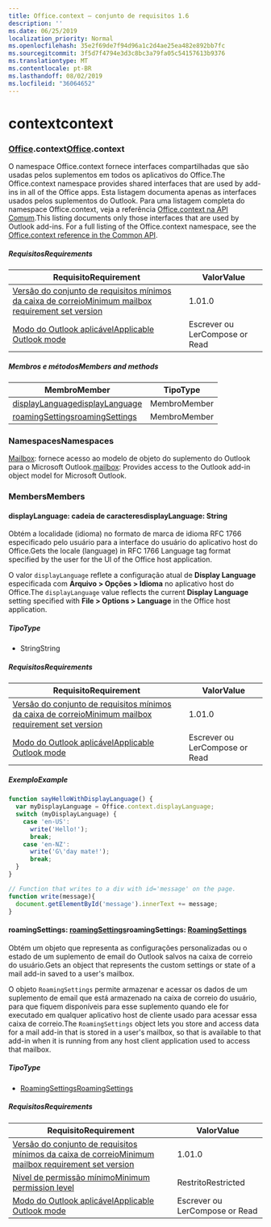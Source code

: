 ```yaml
---
title: Office.context – conjunto de requisitos 1.6
description: ''
ms.date: 06/25/2019
localization_priority: Normal
ms.openlocfilehash: 35e2f69de7f94d96a1c2d4ae25ea482e892bb7fc
ms.sourcegitcommit: 3f5d7f4794e3d3c8bc3a79fa05c54157613b9376
ms.translationtype: MT
ms.contentlocale: pt-BR
ms.lasthandoff: 08/02/2019
ms.locfileid: "36064652"
---
```

# <a name="context"></a><span data-ttu-id="0f43f-102">context</span><span class="sxs-lookup"><span data-stu-id="0f43f-102">context</span></span>

### <a name="officeofficemdcontext"></a><span data-ttu-id="0f43f-103">[Office](Office.md).context</span><span class="sxs-lookup"><span data-stu-id="0f43f-103">[Office](Office.md).context</span></span>

<span data-ttu-id="0f43f-104">O namespace Office.context fornece interfaces compartilhadas que são usadas pelos suplementos em todos os aplicativos do Office.</span><span class="sxs-lookup"><span data-stu-id="0f43f-104">The Office.context namespace provides shared interfaces that are used by add-ins in all of the Office apps.</span></span> <span data-ttu-id="0f43f-105">Esta listagem documenta apenas as interfaces usados pelos suplementos do Outlook. Para uma listagem completa do namespace Office.context, veja a referência [Office.context na API Comum](/javascript/api/office/office.context).</span><span class="sxs-lookup"><span data-stu-id="0f43f-105">This listing documents only those interfaces that are used by Outlook add-ins. For a full listing of the Office.context namespace, see the [Office.context reference in the Common API](/javascript/api/office/office.context).</span></span>

##### <a name="requirements"></a><span data-ttu-id="0f43f-106">Requisitos</span><span class="sxs-lookup"><span data-stu-id="0f43f-106">Requirements</span></span>

|<span data-ttu-id="0f43f-107">Requisito</span><span class="sxs-lookup"><span data-stu-id="0f43f-107">Requirement</span></span>| <span data-ttu-id="0f43f-108">Valor</span><span class="sxs-lookup"><span data-stu-id="0f43f-108">Value</span></span>|
|---|---|
|[<span data-ttu-id="0f43f-109">Versão do conjunto de requisitos mínimos da caixa de correio</span><span class="sxs-lookup"><span data-stu-id="0f43f-109">Minimum mailbox requirement set version</span></span>](/office/dev/add-ins/reference/requirement-sets/outlook-api-requirement-sets)| <span data-ttu-id="0f43f-110">1.0</span><span class="sxs-lookup"><span data-stu-id="0f43f-110">1.0</span></span>|
|[<span data-ttu-id="0f43f-111">Modo do Outlook aplicável</span><span class="sxs-lookup"><span data-stu-id="0f43f-111">Applicable Outlook mode</span></span>](/outlook/add-ins/#extension-points)| <span data-ttu-id="0f43f-112">Escrever ou Ler</span><span class="sxs-lookup"><span data-stu-id="0f43f-112">Compose or Read</span></span>|

##### <a name="members-and-methods"></a><span data-ttu-id="0f43f-113">Membros e métodos</span><span class="sxs-lookup"><span data-stu-id="0f43f-113">Members and methods</span></span>

| <span data-ttu-id="0f43f-114">Membro</span><span class="sxs-lookup"><span data-stu-id="0f43f-114">Member</span></span> | <span data-ttu-id="0f43f-115">Tipo</span><span class="sxs-lookup"><span data-stu-id="0f43f-115">Type</span></span> |
|--------|------|
| [<span data-ttu-id="0f43f-116">displayLanguage</span><span class="sxs-lookup"><span data-stu-id="0f43f-116">displayLanguage</span></span>](#displaylanguage-string) | <span data-ttu-id="0f43f-117">Membro</span><span class="sxs-lookup"><span data-stu-id="0f43f-117">Member</span></span> |
| [<span data-ttu-id="0f43f-118">roamingSettings</span><span class="sxs-lookup"><span data-stu-id="0f43f-118">roamingSettings</span></span>](#roamingsettings-roamingsettings) | <span data-ttu-id="0f43f-119">Membro</span><span class="sxs-lookup"><span data-stu-id="0f43f-119">Member</span></span> |

### <a name="namespaces"></a><span data-ttu-id="0f43f-120">Namespaces</span><span class="sxs-lookup"><span data-stu-id="0f43f-120">Namespaces</span></span>

<span data-ttu-id="0f43f-121">[Mailbox](office.context.mailbox.md): fornece acesso ao modelo de objeto do suplemento do Outlook para o Microsoft Outlook.</span><span class="sxs-lookup"><span data-stu-id="0f43f-121">[mailbox](office.context.mailbox.md): Provides access to the Outlook add-in object model for Microsoft Outlook.</span></span>

### <a name="members"></a><span data-ttu-id="0f43f-122">Members</span><span class="sxs-lookup"><span data-stu-id="0f43f-122">Members</span></span>

#### <a name="displaylanguage-string"></a><span data-ttu-id="0f43f-123">displayLanguage: cadeia de caracteres</span><span class="sxs-lookup"><span data-stu-id="0f43f-123">displayLanguage: String</span></span>

<span data-ttu-id="0f43f-124">Obtém a localidade (idioma) no formato de marca de idioma RFC 1766 especificado pelo usuário para a interface do usuário do aplicativo host do Office.</span><span class="sxs-lookup"><span data-stu-id="0f43f-124">Gets the locale (language) in RFC 1766 Language tag format specified by the user for the UI of the Office host application.</span></span>

<span data-ttu-id="0f43f-125">O valor `displayLanguage` reflete a configuração atual de **Display Language** especificada com **Arquivo > Opções > Idioma** no aplicativo host do Office.</span><span class="sxs-lookup"><span data-stu-id="0f43f-125">The `displayLanguage` value reflects the current **Display Language** setting specified with **File > Options > Language** in the Office host application.</span></span>

##### <a name="type"></a><span data-ttu-id="0f43f-126">Tipo</span><span class="sxs-lookup"><span data-stu-id="0f43f-126">Type</span></span>

*   <span data-ttu-id="0f43f-127">String</span><span class="sxs-lookup"><span data-stu-id="0f43f-127">String</span></span>

##### <a name="requirements"></a><span data-ttu-id="0f43f-128">Requisitos</span><span class="sxs-lookup"><span data-stu-id="0f43f-128">Requirements</span></span>

|<span data-ttu-id="0f43f-129">Requisito</span><span class="sxs-lookup"><span data-stu-id="0f43f-129">Requirement</span></span>| <span data-ttu-id="0f43f-130">Valor</span><span class="sxs-lookup"><span data-stu-id="0f43f-130">Value</span></span>|
|---|---|
|[<span data-ttu-id="0f43f-131">Versão do conjunto de requisitos mínimos da caixa de correio</span><span class="sxs-lookup"><span data-stu-id="0f43f-131">Minimum mailbox requirement set version</span></span>](/office/dev/add-ins/reference/requirement-sets/outlook-api-requirement-sets)| <span data-ttu-id="0f43f-132">1.0</span><span class="sxs-lookup"><span data-stu-id="0f43f-132">1.0</span></span>|
|[<span data-ttu-id="0f43f-133">Modo do Outlook aplicável</span><span class="sxs-lookup"><span data-stu-id="0f43f-133">Applicable Outlook mode</span></span>](/outlook/add-ins/#extension-points)| <span data-ttu-id="0f43f-134">Escrever ou Ler</span><span class="sxs-lookup"><span data-stu-id="0f43f-134">Compose or Read</span></span>|

##### <a name="example"></a><span data-ttu-id="0f43f-135">Exemplo</span><span class="sxs-lookup"><span data-stu-id="0f43f-135">Example</span></span>

```javascript
function sayHelloWithDisplayLanguage() {
  var myDisplayLanguage = Office.context.displayLanguage;
  switch (myDisplayLanguage) {
    case 'en-US':
      write('Hello!');
      break;
    case 'en-NZ':
      write('G\'day mate!');
      break;
  }
}

// Function that writes to a div with id='message' on the page.
function write(message){
  document.getElementById('message').innerText += message;
}
```

#### <a name="roamingsettings-roamingsettingsjavascriptapioutlookofficeroamingsettingsviewoutlook-js-16"></a><span data-ttu-id="0f43f-136">roamingSettings: [roamingSettings](/javascript/api/outlook/office.RoamingSettings?view=outlook-js-1.6)</span><span class="sxs-lookup"><span data-stu-id="0f43f-136">roamingSettings: [RoamingSettings](/javascript/api/outlook/office.RoamingSettings?view=outlook-js-1.6)</span></span>

<span data-ttu-id="0f43f-137">Obtém um objeto que representa as configurações personalizadas ou o estado de um suplemento de email do Outlook salvos na caixa de correio do usuário.</span><span class="sxs-lookup"><span data-stu-id="0f43f-137">Gets an object that represents the custom settings or state of a mail add-in saved to a user's mailbox.</span></span>

<span data-ttu-id="0f43f-138">O objeto `RoamingSettings` permite armazenar e acessar os dados de um suplemento de email que está armazenado na caixa de correio do usuário, para que fiquem disponíveis para esse suplemento quando ele for executado em qualquer aplicativo host de cliente usado para acessar essa caixa de correio.</span><span class="sxs-lookup"><span data-stu-id="0f43f-138">The `RoamingSettings` object lets you store and access data for a mail add-in that is stored in a user's mailbox, so that is available to that add-in when it is running from any host client application used to access that mailbox.</span></span>

##### <a name="type"></a><span data-ttu-id="0f43f-139">Tipo</span><span class="sxs-lookup"><span data-stu-id="0f43f-139">Type</span></span>

*   [<span data-ttu-id="0f43f-140">RoamingSettings</span><span class="sxs-lookup"><span data-stu-id="0f43f-140">RoamingSettings</span></span>](/javascript/api/outlook/office.RoamingSettings?view=outlook-js-1.6)

##### <a name="requirements"></a><span data-ttu-id="0f43f-141">Requisitos</span><span class="sxs-lookup"><span data-stu-id="0f43f-141">Requirements</span></span>

|<span data-ttu-id="0f43f-142">Requisito</span><span class="sxs-lookup"><span data-stu-id="0f43f-142">Requirement</span></span>| <span data-ttu-id="0f43f-143">Valor</span><span class="sxs-lookup"><span data-stu-id="0f43f-143">Value</span></span>|
|---|---|
|[<span data-ttu-id="0f43f-144">Versão do conjunto de requisitos mínimos da caixa de correio</span><span class="sxs-lookup"><span data-stu-id="0f43f-144">Minimum mailbox requirement set version</span></span>](/office/dev/add-ins/reference/requirement-sets/outlook-api-requirement-sets)| <span data-ttu-id="0f43f-145">1.0</span><span class="sxs-lookup"><span data-stu-id="0f43f-145">1.0</span></span>|
|[<span data-ttu-id="0f43f-146">Nível de permissão mínimo</span><span class="sxs-lookup"><span data-stu-id="0f43f-146">Minimum permission level</span></span>](/outlook/add-ins/understanding-outlook-add-in-permissions)| <span data-ttu-id="0f43f-147">Restrito</span><span class="sxs-lookup"><span data-stu-id="0f43f-147">Restricted</span></span>|
|[<span data-ttu-id="0f43f-148">Modo do Outlook aplicável</span><span class="sxs-lookup"><span data-stu-id="0f43f-148">Applicable Outlook mode</span></span>](/outlook/add-ins/#extension-points)| <span data-ttu-id="0f43f-149">Escrever ou Ler</span><span class="sxs-lookup"><span data-stu-id="0f43f-149">Compose or Read</span></span>|
